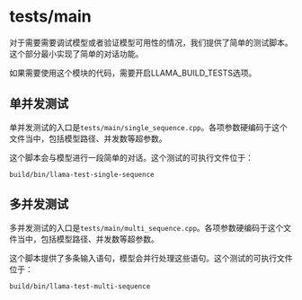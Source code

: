 # tests/main

对于需要需要调试模型或者验证模型可用性的情况，我们提供了简单的测试脚本。这个部分最小实现了简单的对话功能。

如果需要使用这个模块的代码，需要开启LLAMA_BUILD_TESTS选项。

## 单并发测试

单并发测试的入口是`tests/main/single_sequence.cpp`。各项参数硬编码于这个文件当中，包括模型路径、并发数等超参数。

这个脚本会与模型进行一段简单的对话。这个测试的可执行文件位于：
```
build/bin/llama-test-single-sequence
```

## 多并发测试

多并发测试的入口是`tests/main/multi_sequence.cpp`。各项参数硬编码于这个文件当中，包括模型路径、并发数等超参数。

这个脚本提供了多条输入语句，模型会并行处理这些语句。这个测试的可执行文件位于：
```
build/bin/llama-test-multi-sequence
```

